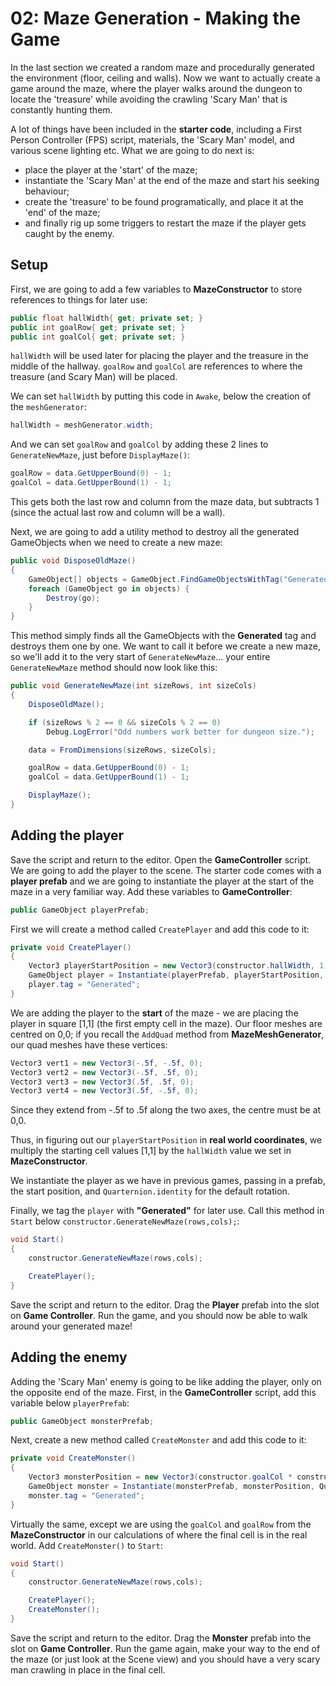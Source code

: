 # 02: Maze Generation - Making the Game

In the last section we created a random maze and procedurally generated the environment (floor, ceiling and walls). Now we want to actually create a game around the maze, where the player walks around the dungeon to locate the 'treasure' while avoiding the crawling 'Scary Man' that is constantly hunting them.

A lot of things have been included in the **starter code**, including a First Person Controller (FPS) script, materials, the 'Scary Man' model, and various scene lighting etc. What we are going to do next is:

- place the player at the 'start' of the maze;
- instantiate the 'Scary Man' at the end of the maze and start his seeking behaviour;
- create the 'treasure' to be found programatically, and place it at the 'end' of the maze;
- and finally rig up some triggers to restart the maze if the player gets caught by the enemy.

## Setup

First, we are going to add a few variables to **MazeConstructor** to store references to things for later use:

```csharp
public float hallWidth{ get; private set; }
public int goalRow{ get; private set; }
public int goalCol{ get; private set; }
```

`hallWidth` will be used later for placing the player and the treasure in the middle of the hallway. `goalRow` and `goalCol` are references to where the treasure (and Scary Man) will be placed.

We can set `hallWidth` by putting this code in `Awake`, below the creation of the `meshGenerator`:

```csharp
hallWidth = meshGenerator.width;
```

And we can set `goalRow` and `goalCol` by adding these 2 lines to `GenerateNewMaze`, just before `DisplayMaze()`:

```csharp
goalRow = data.GetUpperBound(0) - 1;
goalCol = data.GetUpperBound(1) - 1;
```

This gets both the last row and column from the maze data, but subtracts 1 (since the actual last row and column will be a wall).

Next, we are going to add a utility method to destroy all the generated GameObjects when we need to create a new maze:

```csharp
public void DisposeOldMaze()
{
    GameObject[] objects = GameObject.FindGameObjectsWithTag("Generated");
    foreach (GameObject go in objects) {
        Destroy(go);
    }
}
```

This method simply finds all the GameObjects with the **Generated** tag and destroys them one by one. We want to call it before we create a new maze, so we'll add it to the very start of `GenerateNewMaze`... your entire `GenerateNewMaze` method should now look like this:

```csharp
public void GenerateNewMaze(int sizeRows, int sizeCols)
{
    DisposeOldMaze();

    if (sizeRows % 2 == 0 && sizeCols % 2 == 0)
        Debug.LogError("Odd numbers work better for dungeon size.");

    data = FromDimensions(sizeRows, sizeCols);

    goalRow = data.GetUpperBound(0) - 1;
    goalCol = data.GetUpperBound(1) - 1;

    DisplayMaze();
}
```

## Adding the player

Save the script and return to the editor. Open the **GameController** script. We are going to add the player to the scene. The starter code comes with a **player prefab** and we are going to instantiate the player at the start of the maze in a very familiar way. Add these variables to **GameController**:

```csharp
public GameObject playerPrefab;
```

First we will create a method called `CreatePlayer` and add this code to it:

```csharp
private void CreatePlayer()
{
    Vector3 playerStartPosition = new Vector3(constructor.hallWidth, 1, constructor.hallWidth);
    GameObject player = Instantiate(playerPrefab, playerStartPosition, Quaternion.identity);
    player.tag = "Generated";
}
```

We are adding the player to the **start** of the maze - we are placing the player in square [1,1] (the first empty cell in the maze). Our floor meshes are centred on 0,0; if you recall the `AddQuad` method from **MazeMeshGenerator**, our quad meshes have these vertices:

```csharp
Vector3 vert1 = new Vector3(-.5f, -.5f, 0);
Vector3 vert2 = new Vector3(-.5f, .5f, 0);
Vector3 vert3 = new Vector3(.5f, .5f, 0);
Vector3 vert4 = new Vector3(.5f, -.5f, 0);
```

Since they extend from -.5f to .5f along the two axes, the centre must be at 0,0.

Thus, in figuring out our `playerStartPosition` in **real world coordinates**, we multiply the starting cell values [1,1] by the `hallWidth` value we set in **MazeConstructor**.

We instantiate the player as we have in previous games, passing in a prefab, the start position, and `Quarternion.identity` for the default rotation.

Finally, we tag the `player` with **"Generated"** for later use. Call this method in `Start` below `constructor.GenerateNewMaze(rows,cols);`:

```csharp
void Start()
{
    constructor.GenerateNewMaze(rows,cols);

    CreatePlayer();
}
```

Save the script and return to the editor. Drag the **Player** prefab into the slot on **Game Controller**. Run the game, and you should now be able to walk around your generated maze!

## Adding the enemy

Adding the 'Scary Man' enemy is going to be like adding the player, only on the opposite end of the maze. First, in the **GameController** script, add this variable below `playerPrefab`:

```csharp
public GameObject monsterPrefab;
```

Next, create a new method called `CreateMonster` and add this code to it:

```csharp
private void CreateMonster()
{
    Vector3 monsterPosition = new Vector3(constructor.goalCol * constructor.hallWidth, 0f, constructor.goalRow * constructor.hallWidth);
    GameObject monster = Instantiate(monsterPrefab, monsterPosition, Quaternion.identity);
    monster.tag = "Generated";
}
```

Virtually the same, except we are using the `goalCol` and `goalRow` from the **MazeConstructor** in our calculations of where the final cell is in the real world. Add `CreateMonster()` to `Start`:

```csharp
void Start()
{
    constructor.GenerateNewMaze(rows,cols);

    CreatePlayer();
    CreateMonster();
}
```

Save the script and return to the editor. Drag the **Monster** prefab into the slot on **Game Controller**. Run the game again, make your way to the end of the maze (or just look at the Scene view) and you should have a very scary man crawling in place in the final cell.
